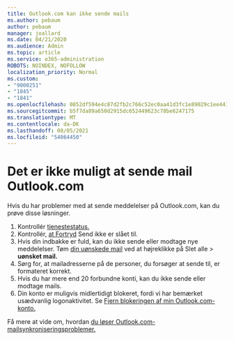 ```yaml
---
title: Outlook.com kan ikke sende mails
ms.author: pebaum
author: pebaum
manager: joallard
ms.date: 04/21/2020
ms.audience: Admin
ms.topic: article
ms.service: o365-administration
ROBOTS: NOINDEX, NOFOLLOW
localization_priority: Normal
ms.custom:
- "9000251"
- "1845"
- "1841"
ms.openlocfilehash: 0852df594e4c87d2fb2c766c52ec0aa41d3fc1e89029c1ee4417cfffebbe7352
ms.sourcegitcommit: b5f7da89a650d2915dc652449623c78be6247175
ms.translationtype: MT
ms.contentlocale: da-DK
ms.lasthandoff: 08/05/2021
ms.locfileid: "54064450"
---
```

# <a name="unable-to-send-email-in-outlookcom"></a>Det er ikke muligt at sende mail Outlook.com

Hvis du har problemer med at sende meddelelser på Outlook.com, kan du prøve disse løsninger.

1. Kontrollér [tjenestestatus.](https://go.microsoft.com/fwlink/p/?linkid=837482) 
2. Kontrollér, [at Fortryd](https://outlook.live.com/mail/options/mail/messageContent/undoSend) Send ikke er slået til.
3. Hvis din indbakke er fuld, kan du ikke sende eller modtage nye meddelelser. Tøm [din uønskede mail](https://outlook.live.com/mail/junkemail) ved at højreklikke på Slet alle   >  **uønsket mail.**
4. Sørg for, at mailadresserne på de personer, du forsøger at sende til, er formateret korrekt.
5. Hvis du har mere end 20 forbundne konti, kan du ikke sende eller modtage mails.
6. Din konto er muligvis midlertidigt blokeret, fordi vi har bemærket usædvanlig logonaktivitet. Se [Fjern blokeringen af min Outlook.com-konto.](https://support.office.com/article/f4ad2701-d166-4d8b-8a6a-9af2a1f8a4c4)

Få mere at vide om, hvordan [du løser Outlook.com-mailsynkroniseringsproblemer.](https://support.office.com/article/d39e3341-8d79-4bf1-b3c7-ded602233642)